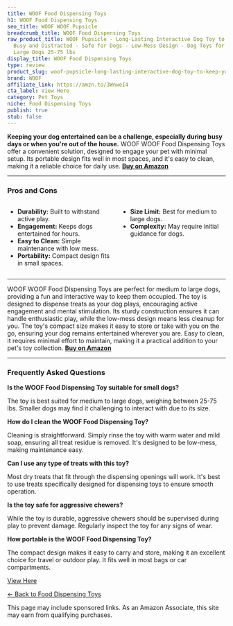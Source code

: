 ```yaml
---
title: WOOF Food Dispensing Toys
h1: WOOF Food Dispensing Toys
seo_title: WOOF WOOF Pupsicle
breadcrumb_title: WOOF Food Dispensing Toys
raw_product_title: WOOF Pupsicle - Long-Lasting Interactive Dog Toy to Keep Your Pup
  Busy and Distracted - Safe for Dogs - Low-Mess Design - Dog Toys for Medium and
  Large Dogs 25-75 lbs
display_title: WOOF Food Dispensing Toys
type: review
product_slug: woof-pupsicle-long-lasting-interactive-dog-toy-to-keep-your-pup-busy-an-80ba0e3f
brand: WOOF
affiliate_link: https://amzn.to/3WnweI4
cta_label: View Here
category: Pet Toys
niche: Food Dispensing Toys
publish: true
stub: false
---
```


<div id="intro" class="full-width">
  <p><strong>Keeping your dog entertained can be a challenge, especially during busy days or when you're out of the house.</strong> WOOF WOOF Food Dispensing Toys offer a convenient solution, designed to engage your pet with minimal setup. Its portable design fits well in most spaces, and it's easy to clean, making it a reliable choice for daily use. <a href="https://amzn.to/3WnweI4" rel="nofollow sponsored noopener" target="_blank"><strong>Buy on Amazon</strong></a></p>
</div>

<hr />
<h3 id="pros-cons">Pros and Cons</h3>
<div class="pc-grid" style="display:grid;grid-template-columns:1fr 1fr;gap:16px;">
  <ul>
    <li><strong>Durability:</strong> Built to withstand active play.</li>
    <li><strong>Engagement:</strong> Keeps dogs entertained for hours.</li>
    <li><strong>Easy to Clean:</strong> Simple maintenance with low mess.</li>
    <li><strong>Portability:</strong> Compact design fits in small spaces.</li>
  </ul>
  <ul>
    <li><strong>Size Limit:</strong> Best for medium to large dogs.</li>
    <li><strong>Complexity:</strong> May require initial guidance for dogs.</li>
  </ul>
</div>
<hr />

<div class="full-width">
  <p>WOOF WOOF Food Dispensing Toys are perfect for medium to large dogs, providing a fun and interactive way to keep them occupied. The toy is designed to dispense treats as your dog plays, encouraging active engagement and mental stimulation. Its sturdy construction ensures it can handle enthusiastic play, while the low-mess design means less cleanup for you. The toy's compact size makes it easy to store or take with you on the go, ensuring your dog remains entertained wherever you are. Easy to clean, it requires minimal effort to maintain, making it a practical addition to your pet's toy collection. <a href="https://amzn.to/3WnweI4" rel="nofollow sponsored noopener" target="_blank"><strong>Buy on Amazon</strong></a></p>
</div>

<hr />
<h3 id="faqs">Frequently Asked Questions</h3>

<p><strong>Is the WOOF Food Dispensing Toy suitable for small dogs?</strong></p>
<p>The toy is best suited for medium to large dogs, weighing between 25-75 lbs. Smaller dogs may find it challenging to interact with due to its size.</p>

<p><strong>How do I clean the WOOF Food Dispensing Toy?</strong></p>
<p>Cleaning is straightforward. Simply rinse the toy with warm water and mild soap, ensuring all treat residue is removed. It's designed to be low-mess, making maintenance easy.</p>

<p><strong>Can I use any type of treats with this toy?</strong></p>
<p>Most dry treats that fit through the dispensing openings will work. It's best to use treats specifically designed for dispensing toys to ensure smooth operation.</p>

<p><strong>Is the toy safe for aggressive chewers?</strong></p>
<p>While the toy is durable, aggressive chewers should be supervised during play to prevent damage. Regularly inspect the toy for any signs of wear.</p>

<p><strong>How portable is the WOOF Food Dispensing Toy?</strong></p>
<p>The compact design makes it easy to carry and store, making it an excellent choice for travel or outdoor play. It fits well in most bags or car compartments.</p>
<p><a class="btn" href="https://amzn.to/3WnweI4" target="_blank" rel="nofollow sponsored noopener">View Here</a></p>
<p><a href="/roundups/pet-toys/food-dispensing-toys/">← Back to Food Dispensing Toys</a></p>
<aside class="disclosure">This page may include sponsored links. As an Amazon Associate, this site may earn from qualifying purchases.</aside>
